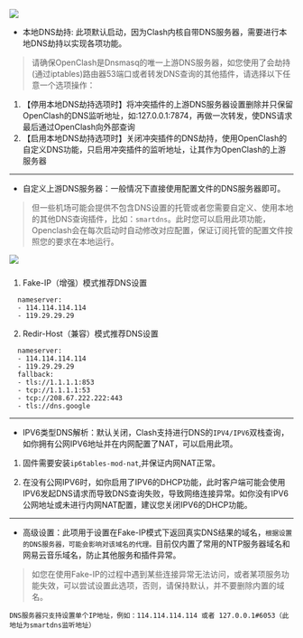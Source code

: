 ![](https://github.com/vernesong/OpenClash/raw/master/img/set2.png)
* 本地DNS劫持: 此项默认启动，因为Clash内核自带DNS服务器，需要进行本地DNS劫持以实现各项功能。

> 请确保OpenClash是Dnsmasq的唯一上游DNS服务器，如您使用了会劫持(通过iptables)路由器53端口或者转发DNS查询的其他插件，请选择以下任意一个选项操作：

1. 【停用本地DNS劫持选项时】将冲突插件的上游DNS服务器设置删除并只保留OpenClash的DNS监听地址，如:127.0.0.1:7874，再做一次转发，使DNS请求最后通过OpenClash向外部查询
2. 【启用本地DNS劫持选项时】关闭冲突插件的DNS劫持，使用OpenClash的自定义DNS功能，只启用冲突插件的监听地址，让其作为OpenClash的上游服务器


***

* 自定义上游DNS服务器：一般情况下直接使用配置文件的DNS服务器即可。
> 但一些机场可能会提供不包含DNS设置的托管或者您需要自定义、使用本地的其他DNS查询插件，比如：`smartdns`。此时您可以启用此项功能，Openclash会在每次启动时自动修改对应配置，保证订阅托管的配置文件按照您的要求在本地运行。

![](https://github.com/vernesong/OpenClash/raw/master/img/set9.png)

###
1. Fake-IP（增强）模式推荐DNS设置
```
  nameserver:
  - 114.114.114.114
  - 119.29.29.29
```
2. Redir-Host（兼容）模式推荐DNS设置
```
  nameserver:
  - 114.114.114.114
  - 119.29.29.29
  fallback:
  - tls://1.1.1.1:853
  - tcp://1.1.1.1:53
  - tcp://208.67.222.222:443
  - tls://dns.google
```
***

* IPV6类型DNS解析：默认关闭，Clash支持进行DNS的`IPV4/IPV6`双栈查询，如你拥有公网IPV6地址并在内网配置了NAT，可以启用此项。
1. 固件需要安装`ip6tables-mod-nat`,并保证内网NAT正常。

2. 在没有公网IPV6时，如你启用了IPV6的DHCP功能，此时客户端可能会使用IPV6发起DNS请求而导致DNS查询失败，导致网络连接异常。如你没有IPV6公网地址或未进行内网NAT配置，建议您关闭IPV6的DHCP功能。

***

* 高级设置：此项用于设置在Fake-IP模式下返回真实DNS结果的域名，`根据设置的DNS服务器，可能会影响对该域名的代理。`目前仅内置了常用的NTP服务器域名和网易云音乐域名，防止其他服务和插件异常。
> 如您在使用Fake-IP的过程中遇到某些连接异常无法访问，或者某项服务功能失效，可以尝试设置此选项，否则，请保持默认，并不要删除内置的域名。
```
DNS服务器只支持设置单个IP地址，例如：114.114.114.114 或者 127.0.0.1#6053（此地址为smartdns监听地址）